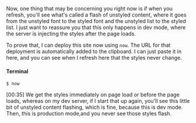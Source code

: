 Now, one thing that may be concerning you right now is if when you refresh, you'll see what's called a flash of unstyled content, where it goes from the unstyled font to the styled font and the unstyled list to the styled list. I just want to reassure you that this only happens in dev mode, where the server is injecting the styles after the page loads.

To prove that, I can deploy this site now using `now`. The URL for that deployment is automatically added to the clipboard. I can just paste it in here, and you can see when I refresh here that the styles never change.

#### Terminal
```
$ now
```

[00:35] We get the styles immediately on page load or before the page loads, whereas on my dev server, if I start that up again, you'll see this little bit of unstyled content flashing, which is fine, because this is dev mode. Then, this is production mode,and you never see those styles flash.